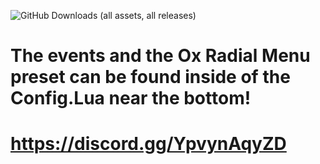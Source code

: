 ![GitHub Downloads (all assets, all releases)](https://img.shields.io/github/downloads/:iceyyfog/:quick-gps/total)
# The events and the Ox Radial Menu preset can be found inside of the Config.Lua near the bottom!
# https://discord.gg/YpvynAqyZD
